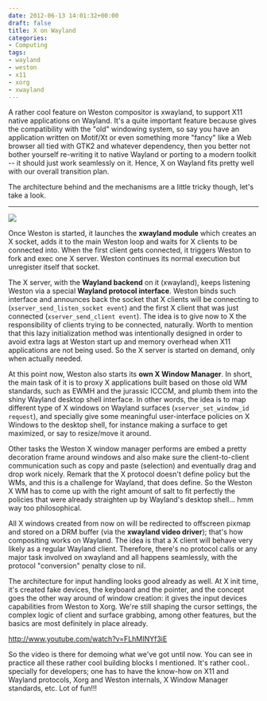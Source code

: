 ```yaml
---
date: 2012-06-13 14:01:32+00:00
draft: false
title: X on Wayland
categories:
- Computing
tags:
- wayland
- weston
- x11
- xorg
- xwayland
---
```


A rather cool feature on Weston compositor is xwayland, to support X11 native applications on Wayland. It's a quite important feature because gives the compatibility with the "old" windowing system, so say you have an application written on Motif/Xt or even something more "fancy" like a Web browser all tied with GTK2 and whatever dependency, then you better not bother yourself re-writing it to native Wayland or porting to a modern toolkit -- it should just work seamlessly on it. Hence, X on Wayland fits pretty well with our overall transition plan.

The architecture behind and the mechanisms are a little tricky though, let's take a look.

---

[![](http://vignatti.files.wordpress.com/2012/06/xwayland.png)
](http://vignatti.files.wordpress.com/2012/06/xwayland.png)


Once Weston is started, it launches the **xwayland module** which creates an X socket, adds it to the main Weston loop and waits for X clients to be connected into. When the first client gets connected, it triggers Weston to fork and exec one X server. Weston continues its normal execution but unregister itself that socket.

The X server, with the **Wayland backend** on it (xwayland), keeps listening Weston via a special **Wayland protocol interface**. Weston binds such interface and announces back the socket that X clients will be connecting to (`xserver_send_listen_socket event`) and the first X client that was just connected (`xserver_send_client event`). The idea is to give now to X the responsibility of clients trying to be connected, naturally. Worth to mention that this lazy initialization method was intentionally designed in order to avoid extra lags at Weston start up and memory overhead when X11 applications are not being used. So the X server is started on demand, only when actually needed.

At this point now, Weston also starts its **own X Window Manager**. In short, the main task of it is to proxy X applications built based on those old WM standards, such as EWMH and the jurassic ICCCM, and plumb them into the shiny Wayland desktop shell interface. In other words, the idea is to map different type of X windows on Wayland surfaces (`xserver_set_window_id request`), and specially give some meaningful user-interface policies on X Windows to the desktop shell, for instance making a surface to get maximized, or say to resize/move it around.

Other tasks the Weston X window manager performs are embed a pretty decoration frame around windows and also make sure the client-to-client communication such as copy and paste (selection) and eventually drag and drop work nicely. Remark that the X protocol doesn't define policy but the WMs, and this is a challenge for Wayland, that does define. So the Weston X WM has to come up with the right amount of salt to fit perfectly the policies that were already straighten up by Wayland's desktop shell... hmm way too philosophical.

All X windows created from now on will be redirected to offscreen pixmap and stored on a DRM buffer (via the **xwayland video driver**); that's how compositing works on Wayland. The idea is that a X client will behave very likely as a regular Wayland client. Therefore, there's no protocol calls or any major task involved on xwayland and all happens seamlessly, with the protocol "conversion" penalty close to nil.

The architecture for input handling looks good already as well. At X init time, it's created fake devices, the keyboard and the pointer, and the concept goes the other way around of window creation: it gives the input devices capabilities from Weston to Xorg. We're still shaping the cursor settings, the complex logic of client and surface grabbing, among other features, but the basics are most definitely in place already.

http://www.youtube.com/watch?v=FLhMINYf3iE

So the video is there for demoing what we've got until now. You can see in practice all these rather cool building blocks I mentioned. It's rather cool.. specially for developers; one has to have the know-how on X11 and Wayland protocols, Xorg and Weston internals, X Window Manager standards, etc. Lot of fun!!!
